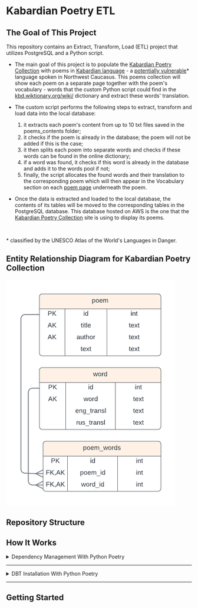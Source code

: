 # Kabardian Poetry ETL

## The Goal of This Project

This repository contains an Extract, Transform, Load (ETL) project that utilizes PostgreSQL and a Python script.

- The main goal of this project is to populate the [Kabardian Poetry Collection](https://kabardian-poems-collection-b906b8b63b33.herokuapp.com/) with poems in [Kabardian language](https://en.wikipedia.org/wiki/Kabardian_language) - a [potentially vulnerable](https://en.wal.unesco.org/countries/russian-federation/languages/kabardian)* language spoken in Northwest Caucasus. This poems collection will show each poem on a separate page together with the poem's vocabulary - words that the custom Python script could find in the [kbd.wiktionary.org/wiki/](https://kbd.wiktionary.org/wiki/%D0%9D%D0%B0%D0%BF%D1%8D%D0%BA%D3%80%D1%83%D1%8D%D1%86%D3%80_%D0%BD%D1%8D%D1%85%D1%8A%D1%8B%D1%89%D1%85%D1%8C%D1%8D) dictionary and extract these words' translation.

- The custom script performs the following steps to extract, transform and load data into the local database:
    1. it extracts each poem's content from up to 10 txt files saved in the poems_contents folder;
    2. it checks if the poem is already in the database; the poem will not be added if this is the case;
    3. it then splits each poem into separate words and checks if these words can be found in the online dictionary;
    4. if a word was found, it checks if this word is already in the database and adds it to the words pool if not;
    5. finally, the script allocates the found words and their translation to the corresponding poem which will then appear in the Vocabulary section on each [poem page](https://kabardian-poems-collection-b906b8b63b33.herokuapp.com/poems/1/) underneath the poem.
     
- Once the data is extracted and loaded to the local database, the contents of its tables will be moved to the corresponding tables in the PostgreSQL database. This database hosted on AWS is the one that the [Kabardian Poetry Collection](https://kabardian-poems-collection-b906b8b63b33.herokuapp.com/) site is using to display its poems.

<br>

\* classified by the UNESCO Atlas of the World's Languages in Danger.

## Entity Relationship Diagram for Kabardian Poetry Collection

![alt text](./docs/poems_collection_erd.png "Kabardian Poetry Collection Postgres DB ERD")





## Repository Structure

## How It Works

<details>

<summary>Dependency Management With Python Poetry</summary>

### Activating Virtual Environment
Sources: [Real Python](https://realpython.com/dependency-management-python-poetry/), [Poetry Docs](https://python-poetry.org/docs/basic-usage/)

#### 1. Activate Poetry Shell
To activate the virtual environment, create a nested shell with poetry shell. This will activate the environment and start a new shell session within it.

After running this command, you'll be inside the virtual environment, and any Python commands or scripts you run will use the dependencies installed in this environment.
```bash
   poetry shell
```
To deactivate the virtual environment and exit this new shell type exit.
```bash
   exit
```
To deactivate the virtual environment without leaving the shell use deactivate.
```bash
   deactivate
```

#### 2. Directly Use the Virtual Environment (Without Activating the Shell)
If you don’t want to activate the entire shell but just want to run commands within the Poetry-managed virtual environment, you can prefix your commands with poetry run.
```bash
poetry run python insert_data.py
```
Or to run a dbt command:
```bash
poetry run dbt run
```

#### 3. Keep Dependencies Updated
```bash
poetry update
```

</details>

----

<details>
<summary>DBT Installation With Python Poetry</summary>

#### 1. Add dbt-core dbt-postgres to your dependencies
```bash
poetry add dbt-core dbt-postgres
```
Verify installation:

```bash
poetry shell
dbt --version
```
#### 2. Set Up a DBT Project and navigate into this project
```bash
dbt init kabardian_poems
cd kabardian_poems
```
#### 3. Configure profiles.yml file to connect to PostgreSQL
dbt requires a profiles.yml file to connect to your PostgreSQL database. The file is usually located in ~/.dbt/. Configure the file:

```yml
kabardian_poems:
  outputs:
    dev:
      dbname: your_db_name
      host: your_host
      pass: your_password
      port: 5432
      schema: "{{ env_var('DBT_SCHEMA', 'your_dbt_schema') }}"
      threads: 4
      type: postgres
      user: your_user
  target: dev
```

</details>

---- 

## Getting Started













<!-- # Use an official Python runtime as a parent image
FROM python:3.11-slim

# Set the working directory in the container
WORKDIR /app

# Install Poetry, PostgreSQL development libraries, PostgreSQL client utilities, and psycopg2
RUN apt-get update \
    && apt-get install -y libpq-dev gcc postgresql-client \
    && pip install poetry psycopg2

# Copy the pyproject.toml and poetry.lock files
COPY pyproject.toml poetry.lock ./

# Install dependencies via Poetry
RUN poetry config virtualenvs.create false && poetry install --no-interaction --no-ansi

# Copy the current directory contents into the container at /app
COPY . .

# Run the Python script
CMD ["python", "insert_data.py"]

# https://dev.to/ag2byte/connect-your-local-resources-from-inside-your-docker-container-h4k -->
